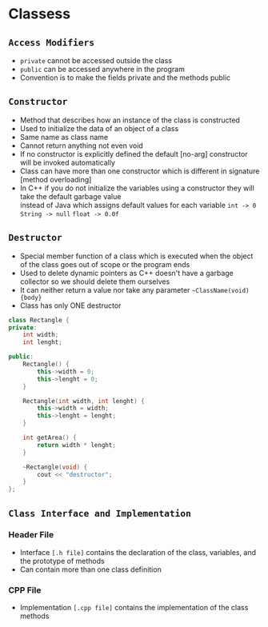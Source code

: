 # Classess

## `Access Modifiers`
- `private` cannot be accessed outside the class
- `public` can be accessed anywhere in the program
- Convention is to make the fields private and the methods public

## `Constructor`
- Method that describes how an instance of the class is constructed
- Used  to initialize the data of an object of a class
- Same name as class name
- Cannot return anything not even void
- If no constructor is explicitly defined the default [no-arg] constructor will be invoked automatically
- Class can have more than one constructor which is different in signature [method overloading]
- In C++ if you do not initialize the variables using a constructor they will take the default garbage value</br>
instead of Java which assigns default values for each variable `int -> 0` `String -> null` `float -> 0.0f`

## `Destructor`
- Special member function of a class which is executed when the object of the class goes out of scope or the program ends
- Used to delete dynamic pointers as C++ doesn't have a garbage collector so we should delete them ourselves
- It can neither return a value nor take any parameter `~ClassName(void){body}`
- Class has only ONE destructor

```cpp
class Rectangle {
private:
	int width;
	int lenght;

public:
	Rectangle() {
		this->width = 0;
		this->lenght = 0;
	}

	Rectangle(int width, int lenght) {
		this->width = width;
		this->lenght = lenght;
	}

	int getArea() {
		return width * lenght;
	}

	~Rectangle(void) {
		cout << "destructor";
	}
};
```


## `Class Interface and Implementation`
### Header File
- Interface `[.h file]` contains the declaration of the class, variables, and the prototype of methods
- Can contain more than one class definition


### CPP File
- Implementation `[.cpp file]` contains the implementation of the class methods
